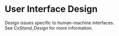 # User Interface Design


Design issues specific to human-machine interfaces.
See *CxStand\_Design* for more information.

